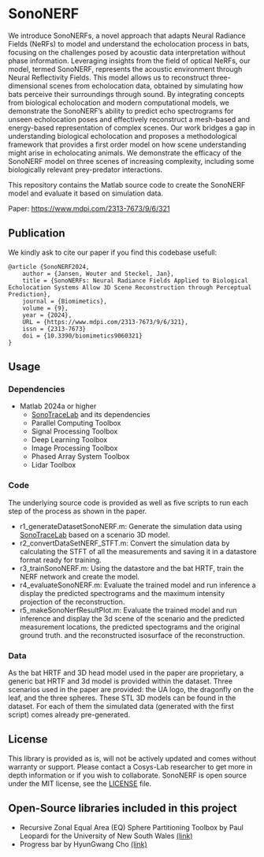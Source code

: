# SonoNERF
 
We introduce SonoNERFs, a novel approach that adapts Neural Radiance Fields (NeRFs) to model and understand the echolocation process in bats, focusing on the challenges posed by acoustic data interpretation without phase information. Leveraging insights from the field of optical NeRFs, our model, termed SonoNERF, represents the acoustic environment through Neural Reflectivity Fields. This model allows us to reconstruct three-dimensional scenes from echolocation data, obtained by simulating how bats perceive their surroundings through sound. By integrating concepts from biological echolocation and modern computational models, we demonstrate the SonoNERF’s ability to predict echo spectrograms for unseen echolocation poses and effectively reconstruct a mesh-based and energy-based representation of complex scenes. Our work bridges a gap in understanding biological echolocation and proposes a methodological framework that provides a first order model on how scene understanding might arise in echolocating animals. We demonstrate the efficacy of the SonoNERF model on three scenes of increasing complexity, including some biologically relevant prey-predator interactions.

This repository contains the Matlab source code to create the SonoNERF model and evaluate it based on simulation data. 

Paper: https://www.mdpi.com/2313-7673/9/6/321

## Publication
We kindly ask to cite our paper if you find this codebase usefull:
```
@article {SonoNERF2024,
	author = {Jansen, Wouter and Steckel, Jan},
	title = {SonoNERFs: Neural Radiance Fields Applied to Biological Echolocation Systems Allow 3D Scene Reconstruction through Perceptual Prediction},
	journal = {Biomimetics},
	volume = {9},
	year = {2024},
	URL = {https://www.mdpi.com/2313-7673/9/6/321},
	issn = {2313-7673}
	doi = {10.3390/biomimetics9060321}
}
```

## Usage

### Dependencies
 - Matlab 2024a or higher
   - [SonoTraceLab](https://github.com/Cosys-Lab/SonoTraceLab) and its dependencies
   - Parallel Computing Toolbox
   - Signal Processing Toolbox
   - Deep Learning Toolbox
   - Image Processing Toolbox
   - Phased Array System Toolbox
   - Lidar Toolbox

### Code
The underlying source code is provided as well as five scripts to run each step of the process as shown in the paper. 
 - r1_generateDatasetSonoNERF.m: Generate the simulation data using [SonoTraceLab](https://github.com/Cosys-Lab/SonoTraceLab) based on a scenario 3D model.
 - r2_convertDataSetNERF_STFT.m: Convert the simulation data by calculating the STFT of all the measurements and saving it in a datastore format ready for training.
 - r3_trainSonoNERF.m: Using the datastore and the bat HRTF, train the NERF network and create the model. 
 - r4_evaluateSonoNERF.m: Evaluate the trained model and run inference a display the predicted spectrograms and the maximum intensity projection of the reconstruction.
 - r5_makeSonoNerfResultPlot.m: Evaluate the trained model and run inference and display the 3d scene of the scenario and the predicted measurement locations, the predicted spectograms and the original ground truth. and the reconstructed isosurface of the reconstruction.

### Data
As the bat HRTF and 3D head model used in the paper are proprietary, a generic bat HRTF and 3d model is provided within the dataset. Three scenarios used in the paper are provided: the UA logo, the dragonfly on the leaf, and the three spheres. These STL 3D models can be found in the dataset. For each of them the simulated data (generated with the first script) comes already pre-generated. 

## License
This library is provided as is, will not be actively updated and comes without warranty or support.
Please contact a Cosys-Lab researcher to get more in depth information or if you wish to collaborate.
SonoNERF is open source under the MIT license, see the [LICENSE](LICENSE) file.

## Open-Source libraries included in this project
 - Recursive Zonal Equal Area (EQ) Sphere Partitioning Toolbox by Paul Leopardi for the University of New South Wales [(link)](https://github.com/penguian/eq_sphere_partitions)
 - Progress bar by HyunGwang Cho [(link)](https://www.mathworks.com/matlabcentral/fileexchange/121363-progress-bar-cli-gui-parfor?s_tid=srchtitle)
